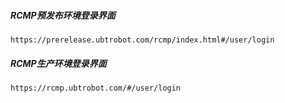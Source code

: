 ##### RCMP预发布环境登录界面
```
https://prerelease.ubtrobot.com/rcmp/index.html#/user/login
```
##### RCMP生产环境登录界面
```
https://rcmp.ubtrobot.com/#/user/login
```